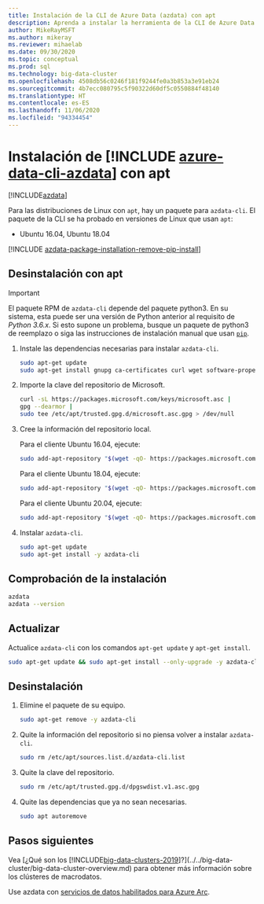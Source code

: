 ```yaml
---
title: Instalación de la CLI de Azure Data (azdata) con apt
description: Aprenda a instalar la herramienta de la CLI de Azure Data (azdata) con apt.
author: MikeRayMSFT
ms.author: mikeray
ms.reviewer: mihaelab
ms.date: 09/30/2020
ms.topic: conceptual
ms.prod: sql
ms.technology: big-data-cluster
ms.openlocfilehash: 4508db56c0246f181f9244fe0a3b853a3e91eb24
ms.sourcegitcommit: 4b7ecc080795c5f90322d60df5c0550884f48140
ms.translationtype: HT
ms.contentlocale: es-ES
ms.lasthandoff: 11/06/2020
ms.locfileid: "94334454"
---
```

# <a name="install-azure-data-cli-azdata-with-apt"></a>Instalación de [!INCLUDE [azure-data-cli-azdata](../../includes/azure-data-cli-azdata.md)] con apt

[!INCLUDE[azdata](../../includes/applies-to-version/azdata.md)]

Para las distribuciones de Linux con `apt`, hay un paquete para `azdata-cli`. El paquete de la CLI se ha probado en versiones de Linux que usan `apt`:

- Ubuntu 16.04, Ubuntu 18.04

[!INCLUDE [azdata-package-installation-remove-pip-install](../../includes/azdata-package-installation-remove-pip-install.md)]

## <a name="install-with-apt"></a>Desinstalación con apt

>[!IMPORTANT]
> El paquete RPM de `azdata-cli` depende del paquete python3. En su sistema, esta puede ser una versión de Python anterior al requisito de *Python 3.6.x*. Si esto supone un problema, busque un paquete de python3 de reemplazo o siga las instrucciones de instalación manual que usan [`pip`](../install/deploy-install-azdata-pip.md).

1. Instale las dependencias necesarias para instalar `azdata-cli`.

   ```bash
   sudo apt-get update
   sudo apt-get install gnupg ca-certificates curl wget software-properties-common apt-transport-https lsb-release -y
   ```

2. Importe la clave del repositorio de Microsoft.

   ```bash
   curl -sL https://packages.microsoft.com/keys/microsoft.asc |
   gpg --dearmor |
   sudo tee /etc/apt/trusted.gpg.d/microsoft.asc.gpg > /dev/null
   ```

3. Cree la información del repositorio local.

   Para el cliente Ubuntu 16.04, ejecute:

    ```bash
    sudo add-apt-repository "$(wget -qO- https://packages.microsoft.com/config/ubuntu/16.04/prod.list)"
    ```

   Para el cliente Ubuntu 18.04, ejecute:

    ```bash
    sudo add-apt-repository "$(wget -qO- https://packages.microsoft.com/config/ubuntu/18.04/prod.list)"
    ```

   Para el cliente Ubuntu 20.04, ejecute:

    ```bash
    sudo add-apt-repository "$(wget -qO- https://packages.microsoft.com/config/ubuntu/20.04/prod.list)"
    ```

4. Instalar `azdata-cli`.

   ```bash
   sudo apt-get update
   sudo apt-get install -y azdata-cli
   ```

## <a name="verify-install"></a>Comprobación de la instalación

```bash
azdata
azdata --version
```

## <a name="update"></a>Actualizar

Actualice `azdata-cli` con los comandos `apt-get update` y `apt-get install`.

```bash
sudo apt-get update && sudo apt-get install --only-upgrade -y azdata-cli
```

## <a name="uninstall"></a>Desinstalación

1. Elimine el paquete de su equipo.

   ```bash
   sudo apt-get remove -y azdata-cli
   ```

2. Quite la información del repositorio si no piensa volver a instalar `azdata-cli`.

   ```bash
   sudo rm /etc/apt/sources.list.d/azdata-cli.list
   ```

3. Quite la clave del repositorio.

   ```bash
   sudo rm /etc/apt/trusted.gpg.d/dpgswdist.v1.asc.gpg
   ```

4. Quite las dependencias que ya no sean necesarias.

   ```bash
   sudo apt autoremove
   ```

## <a name="next-steps"></a>Pasos siguientes

Vea [¿Qué son los [!INCLUDE[big-data-clusters-2019](../../includes/ssbigdataclusters-ver15.md)]?](../../big-data-cluster/big-data-cluster-overview.md) para obtener más información sobre los clústeres de macrodatos.

Use azdata con [servicios de datos habilitados para Azure Arc](/azure/azure-arc/data/).
